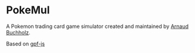 **PokeMul**
=======
A Pokemon trading card game simulator created and maintained by
[Arnaud Buchholz](http://gpf-js.blogspot.com/).

Based on [gpf-js](https://github.com/ArnaudBuchholz/gpf-js)